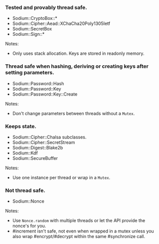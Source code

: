 ### Tested and provably thread safe.

* Sodium::CryptoBox::*
* Sodium::Cipher::Aead::XChaCha20Poly1305Ietf 
* Sodium::SecretBox
* Sodium::Sign::*

Notes:
* Only uses stack allocation.  Keys are stored in readonly memory.


### Thread safe when hashing, deriving or creating keys **after** setting parameters.

* Sodium::Password::Hash
* Sodium::Password::Key
* Sodium::Password::Key::Create

Notes:
* Don't change parameters between threads without a `Mutex`.

### Keeps state.  
* Sodium::Cipher::Chalsa subclasses.
* Sodium::Cipher::SecretStream
* Sodium::Digest::Blake2b
* Sodium::Kdf
* Sodium::SecureBuffer

Notes:
* Use one instance per thread or wrap in a `Mutex`.

### Not thread safe.  
* Sodium::Nonce

Notes:
* Use `Nonce.random` with multiple threads or let the API provide the nonce's for you.
* #increment isn't safe, not even when wrapped in a mutex unless you also wrap #encrypt/#decrypt within
the same #synchronize call.
